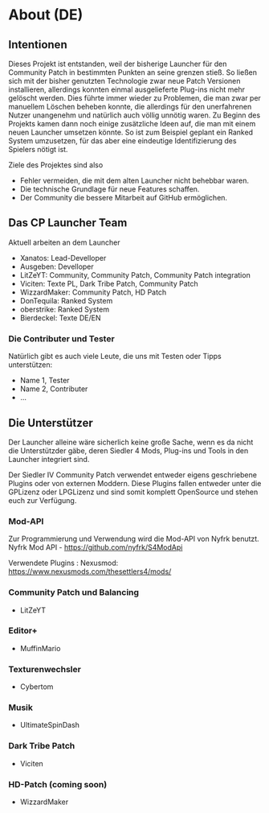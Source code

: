 # About (DE)

## Intentionen
Dieses Projekt ist entstanden, weil der bisherige Launcher für den Community Patch in bestimmten Punkten an seine grenzen stieß.
So ließen sich mit der bisher genutzten Technologie zwar neue Patch Versionen installieren, allerdings konnten einmal ausgelieferte Plug-ins nicht mehr gelöscht werden. Dies führte immer wieder zu Problemen, die man zwar per manuellem Löschen beheben konnte, die allerdings für den unerfahrenen Nutzer unangenehm und natürlich auch völlig unnötig waren.
Zu Beginn des Projekts kamen dann noch einige zusätzliche Ideen auf, die man mit einem neuen Launcher umsetzen könnte. So ist zum Beispiel geplant ein Ranked System umzusetzen, für das aber eine eindeutige Identifizierung des Spielers nötigt ist.

Ziele des Projektes sind also
* Fehler vermeiden, die mit dem alten Launcher nicht behebbar waren.
* Die technische Grundlage für neue Features schaffen.
* Der Community die bessere Mitarbeit auf GitHub ermöglichen.

## Das CP Launcher Team
Aktuell arbeiten an dem Launcher
* Xanatos: Lead-Develloper
* Ausgeben: Develloper
* LitZeYT: Community, Community Patch, Community Patch integration
* Viciten: Texte PL, Dark Tribe Patch, Community Patch
* WizzardMaker: Community Patch, HD Patch
* DonTequila: Ranked System
* oberstrike: Ranked System
* Bierdeckel: Texte DE/EN

### Die Contributer und Tester
Natürlich gibt es auch viele Leute, die uns mit Testen oder Tipps unterstützen:
* Name 1, Tester
* Name 2, Contributer
* ...

## Die Unterstützer
Der Launcher alleine wäre sicherlich keine große Sache, wenn es da nicht die Unterstützder gäbe, deren Siedler 4 Mods, Plug-ins und Tools in den Launcher integriert sind.

Der Siedler IV Community Patch verwendet entweder eigens geschriebene Plugins oder von externen Moddern.
Diese Plugins fallen entweder unter die GPLizenz oder LPGLizenz und sind somit komplett OpenSource und stehen euch zur Verfügung. 

### Mod-API
Zur Programmierung und Verwendung wird die Mod-API von Nyfrk benutzt. 
Nyfrk Mod API - https://github.com/nyfrk/S4ModApi

Verwendete Plugins : 
Nexusmod: https://www.nexusmods.com/thesettlers4/mods/

### Community Patch und Balancing
- LitZeYT

### Editor+
- MuffinMario 

### Texturenwechsler
- Cybertom 

### Musik
- UltimateSpinDash 

### Dark Tribe Patch
- Viciten

### HD-Patch (coming soon)
- WizzardMaker

